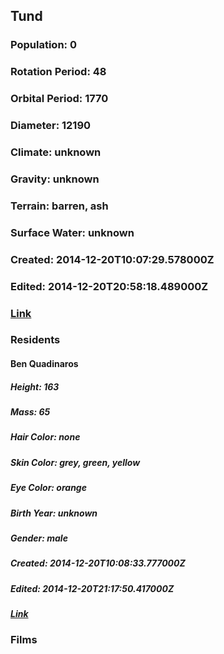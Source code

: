 ## Tund
### Population: 0
### Rotation Period: 48
### Orbital Period: 1770
### Diameter: 12190
### Climate: unknown
### Gravity: unknown
### Terrain: barren, ash
### Surface Water: unknown
### Created: 2014-12-20T10:07:29.578000Z
### Edited: 2014-12-20T20:58:18.489000Z
### [Link](https://swapi.dev/api/planets/41/)
### Residents
#### Ben Quadinaros
##### Height: 163
##### Mass: 65
##### Hair Color: none
##### Skin Color: grey, green, yellow
##### Eye Color: orange
##### Birth Year: unknown
##### Gender: male
##### Created: 2014-12-20T10:08:33.777000Z
##### Edited: 2014-12-20T21:17:50.417000Z
##### [Link](https://swapi.dev/api/people/50/)
### Films